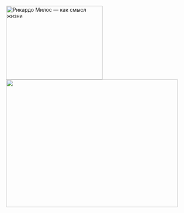<a href="https://smisljizniricardo.wordpress.com/" class="custom-logo-link" rel="home"><img width="264" height="202" src="https://smisljizniricardo.files.wordpress.com/2019/02/119098-full.gif" class="custom-logo" alt="Рикардо Милос — как смысл жизни" data-attachment-id="16" data-permalink="https://smisljizniricardo.wordpress.com/119098-full/" data-orig-file="https://smisljizniricardo.files.wordpress.com/2019/02/119098-full.gif" data-orig-size="264,202" data-comments-opened="1" data-image-meta="{&quot;aperture&quot;:&quot;0&quot;,&quot;credit&quot;:&quot;&quot;,&quot;camera&quot;:&quot;&quot;,&quot;caption&quot;:&quot;&quot;,&quot;created_timestamp&quot;:&quot;0&quot;,&quot;copyright&quot;:&quot;&quot;,&quot;focal_length&quot;:&quot;0&quot;,&quot;iso&quot;:&quot;0&quot;,&quot;shutter_speed&quot;:&quot;0&quot;,&quot;title&quot;:&quot;&quot;,&quot;orientation&quot;:&quot;0&quot;}" data-image-title="119098-full" data-image-description="" data-medium-file="https://smisljizniricardo.files.wordpress.com/2019/02/119098-full.gif?w=264" data-large-file="https://smisljizniricardo.files.wordpress.com/2019/02/119098-full.gif?w=264"></a>
<a href="https://wakatime.com"><img width="470px" height="350px" src="https://wakatime.com/share/@e8c4f30b-18c4-4f71-9152-7077fb63e4c1/cdd510d0-6ced-4b85-91b2-372cdbcbb976.png" /></a>

